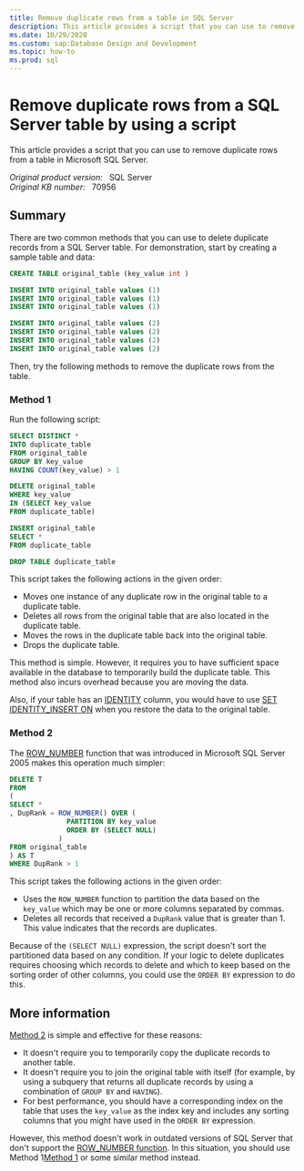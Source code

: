 ```yaml
---
title: Remove duplicate rows from a table in SQL Server
description: This article provides a script that you can use to remove duplicate rows from a SQL Server table.
ms.date: 10/29/2020
ms.custom: sap:Database Design and Development
ms.topic: how-to
ms.prod: sql
---
```


# Remove duplicate rows from a SQL Server table by using a script

This article provides a script that you can use to remove duplicate rows from a table in Microsoft SQL Server.

_Original product version:_ &nbsp; SQL Server  
_Original KB number:_ &nbsp; 70956

## Summary

There are two common methods that you can use to delete duplicate records from a SQL Server table. For demonstration, start by creating a sample table and data:

```sql
CREATE TABLE original_table (key_value int )

INSERT INTO original_table values (1)
INSERT INTO original_table values (1)
INSERT INTO original_table values (1)

INSERT INTO original_table values (2)
INSERT INTO original_table values (2)
INSERT INTO original_table values (2)
INSERT INTO original_table values (2)
```

Then, try the following methods to remove the duplicate rows from the table.

### Method 1

Run the following script:

```sql
SELECT DISTINCT *
INTO duplicate_table
FROM original_table
GROUP BY key_value
HAVING COUNT(key_value) > 1

DELETE original_table
WHERE key_value
IN (SELECT key_value
FROM duplicate_table)

INSERT original_table
SELECT *
FROM duplicate_table

DROP TABLE duplicate_table
```

This script takes the following actions in the given order:

- Moves one instance of any duplicate row in the original table to a duplicate table.
- Deletes all rows from the original table that are also located in the duplicate table.
- Moves the rows in the duplicate table back into the original table.
- Drops the duplicate table.

This method is simple. However, it requires you to have sufficient space available in the database to temporarily build the duplicate table. This method also incurs overhead because you are moving the data.

Also, if your table has an [IDENTITY](/sql/t-sql/statements/create-table-transact-sql-identity-property) column, you would have to use [SET IDENTITY_INSERT ON](/sql/t-sql/statements/set-identity-insert-transact-sql) when you restore the data to the original table.

### Method 2

The [ROW_NUMBER](/sql/t-sql/functions/row-number-transact-sql) function that was introduced in Microsoft SQL Server 2005 makes this operation much simpler:

```sql
DELETE T
FROM
(
SELECT *
, DupRank = ROW_NUMBER() OVER (
              PARTITION BY key_value
              ORDER BY (SELECT NULL)
            )
FROM original_table
) AS T
WHERE DupRank > 1 
```

This script takes the following actions in the given order:

- Uses the `ROW_NUMBER` function to partition the data based on the `key_value` which may be one or more columns separated by commas.
- Deletes all records that received a `DupRank` value that is greater than 1. This value indicates that the records are duplicates.

Because of the `(SELECT NULL)` expression, the script doesn't sort the partitioned data based on any condition. If your logic to delete duplicates requires choosing which records to delete and which to keep based on the sorting order of other columns, you could use the `ORDER BY` expression to do this.

## More information

[Method 2](#method-2) is simple and effective for these reasons:

- It doesn't require you to temporarily copy the duplicate records to another table.
- It doesn't require you to join the original table with itself (for example, by using a subquery that returns all duplicate records by using a combination of `GROUP BY` and `HAVING`).
- For best performance, you should have a corresponding index on the table that uses the `key_value` as the index key and includes any sorting columns that you might have used in the `ORDER BY` expression.

However, this method doesn't work in outdated versions of SQL Server that don't support the [ROW_NUMBER function](/sql/t-sql/functions/row-number-transact-sql). In this situation, you should use Method 1[Method 1](#method-1) or some similar method instead.
